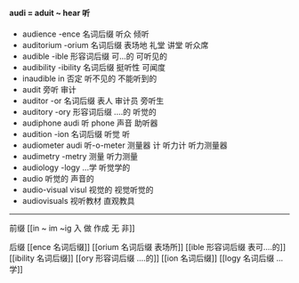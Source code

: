 #### audi = aduit ~ hear 听
- audience -ence 名词后缀 听众 倾听
- auditorium -orium 名词后缀 表场地  礼堂 讲堂 听众席
- audible -ible 形容词后缀 可...的 可听见的
- audibility -ibility 名词后缀 挺听性 可闻度
- inaudible  in 否定 听不见的 不能听到的
- audit 旁听 审计
- auditor -or 名词后缀 表人 审计员 旁听生
- auditory -ory 形容词后缀 ....的 听觉的
- audiphone audi 听   phone 声音 助听器
- audition -ion 名词后缀 听觉  听
- audiometer audi 听-o-meter 测量器 计  听力计 听力测量器 
- audimetry -metry 测量 听力测量
- audiology -logy ...学 听觉学的 
- audio 听觉的  声音的
- audio-visual visul 视觉的  视觉听觉的
- audiovisuals 视听教材 直观教具

---
前缀
[[in  ~ im ~ig 入 做 作成  无 非]]

后缀
[[ence 名词后缀]]
[[orium 名词后缀 表场所]]
[[ible 形容词后缀 表可....的]]
[[ibility 名词后缀]]
[[ory 形容词后缀 ....的]]
[[ion  名词后缀]]
[[logy 名词后缀   ...学]]